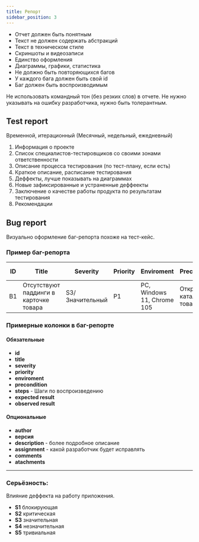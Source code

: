 ```yaml
---
title: Репорт
sidebar_position: 3
---
```


- Отчет должен быть понятным
- Текст не должен содержать абстракций
- Текст в техническом стиле
- Скриншоты и видеозаписи
- Единство оформления
- Диаграммы, графики, статистика
- Не должно быть повторяющихся багов
- У каждого бага должен быть свой id
- Баг должен быть воспроизводимым

Не использовать командный тон (без резких слов) в отчете. Не нужно указывать на ошибку разработчика, нужно быть толерантным.

## Test report

Временной, итерационный (Месячный, недельный, ежедневный)

1. Информация о проекте
2. Список специалистов-тестировщиков со своими зонами ответственности
3. Описание процесса тестирования (по тест-плану, если есть)
4. Краткое описание, расписание тестирования
5. Деффекты, лучше показывать на диаграммах
6. Новые зафиксированные и устраненные деффеекты
7. Заключение о качестве работы продукта по результатам тестирования
8. Рекомендации

## Bug report

Визуально оформление баг-репорта похоже на тест-кейс.

### Пример баг-репорта

|ID|Title|Severity|Priority|Enviroment|Precondition|Steps|Expected result|Observed result|
|---|---|---|---|---|---|---|---|---|
|B1|Отсутствуют паддинги в карточке товара|S3/Значительный|P1|PC, Windows 11, Chrome 105|Открыть каталог товаров|Сравнить дизайн карточек|Дизайн соответствует|Дизайн не соответствует|

### Примерные колонки в баг-репорте

#### Обязательные

- **id**
- **title**
- **severity**
- **priority**
- **enviroment**
- **precondition**
- **steps** - Шаги по воспроизведению
- **expected result**
- **observed result**

#### Опциональные

- **author**
- **версия**
- **description** - более подробное описание
- **assignment** - какой разработчик будет исправлять
- **comments**
- **atachments**


***

### Серьёзность:

Влияние деффекта на работу приложения.

- **S1** блокирующая
- **S2** критическая 
- **S3** значительная 
- **S4** незначительная
- **S5** тривиальная 

